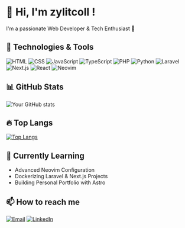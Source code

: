# 👋 Hi, I'm zylitcoll !
I'm a passionate Web Developer & Tech Enthusiast 🚀

## 🔧 Technologies & Tools
![HTML](https://img.shields.io/badge/-HTML5-E34F26?logo=html5&logoColor=white)
![CSS](https://img.shields.io/badge/-CSS3-1572B6?logo=css3)
![JavaScript](https://img.shields.io/badge/-JavaScript-F7DF1E?logo=javascript&logoColor=white)
![TypeScript](https://img.shields.io/badge/-TypeScript-3178C6?logo=typescript&logoColor=white)
![PHP](https://img.shields.io/badge/-PHP-777BB4?logo=php&logoColor=white)
![Python](https://img.shields.io/badge/-Python-3776AB?logo=python&logoColor=white)
![Laravel](https://img.shields.io/badge/-Laravel-FF2D20?logo=laravel&logoColor=white)
![Next.js](https://img.shields.io/badge/-Next.js-000?logo=next.js)
![React](https://img.shields.io/badge/-React-61DAFB?logo=react&logoColor=white)
![Neovim](https://img.shields.io/badge/-Neovim-57A143?logo=neovim&logoColor=white)

## 📊 GitHub Stats
![Your GitHub stats](https://github-readme-stats.vercel.app/api?username=zylitcoll&show_icons=true&theme=tokyonight)

## 🔥 Top Langs
[![Top Langs](https://github-readme-stats.vercel.app/api/top-langs/?username=zylitcoll&layout=compact&theme=tokyonight)](https://github.com/zylitcoll)

## 🧠 Currently Learning
- Advanced Neovim Configuration
- Dockerizing Laravel & Next.js Projects
- Building Personal Portfolio with Astro

## 📫 How to reach me
[![Email](https://img.shields.io/badge/-your@email.com-c14438?logo=gmail&logoColor=white)](mailto:your@email.com)
[![LinkedIn](https://img.shields.io/badge/-LinkedIn-0077B5?logo=linkedin&logoColor=white)](https://linkedin.com/in/yourusername)

